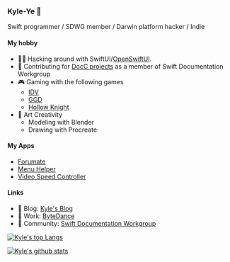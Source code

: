 ### Kyle-Ye 👋

Swift programmer / SDWG member / Darwin platform hacker / Indie

#### My hobby

- 🧑‍💻 Hacking around with SwiftUI/[OpenSwiftUI](https://github.com/OpenSwiftUIProject/OpenSwiftUI).
- 📒 Contributing for [DocC projects](https://github.com/apple/swift-docc) as a member of Swift Documentation Workgroup
- 🎮 Gaming with the following games
  - [IDV](https://www.identityvgame.com)
  - [GGD](https://gaggle.fun/goose-goose-duck)
  - [Hollow Knight](https://www.hollowknight.com/)
- 🎨 Art Creativity
  - Modeling with Blender
  - Drawing with Procreate
 
#### My Apps

- [Forumate](https://github.com/Kyle-Ye/Forumate)
- [Menu Helper](https://github.com/Kyle-Ye/MenuHelper)
- [Video Speed Controller](https://github.com/Kyle-Ye/Video-Speed-Controller)

#### Links
- 📝 Blog: [Kyle's Blog](https://kyleye.top)
- 🔭 Work: [ByteDance](https://www.bytedance.com/en/)
- 🥳 Community: [Swift Documentation Workgroup](https://www.swift.org/documentation-workgroup/)

[![Kyle's top Langs](https://github-readme-stats.vercel.app/api/top-langs/?username=Kyle-Ye&layout=compact)](https://github.com/anuraghazra/github-readme-stats)

[![Kyle's github stats](https://github-readme-stats.vercel.app/api?username=Kyle-Ye&show_icons=true)](https://github.com/anuraghazra/github-readme-stats)
